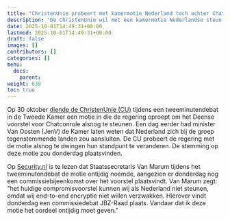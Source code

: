 ```yaml
---
title: "ChristenUnie probeert met kamermotie Nederland toch achter Chatcontrole te krijgen" 
description: "De ChristenUnie wil met een kamermotie Nederlandse steun voor Chatcontrole afdwingen. De staatssecretaris noemt de motie 'ontijdig'"
date: 2025-10-01T14:49:31+00:00
lastmod: 2025-10-01T14:49:31+00:00
draft: false
images: []
contributors: []
categories: []
menu:
  docs:
    parent: 
weight: 630
toc: true
---
```


Op 30 oktober [diende de ChristenUnie (CU)](https://www.tweedekamer.nl/kamerstukken/moties/detail?id=2025D42603&did=2025D42603) tijdens een tweeminutendebat in de Tweede Kamer een motie in die de regering oproept om het Deense voorstel voor Chatconrole alsnog te steunen. Een dag eerder had minister Van Oosten (JenV) de Kamer laten weten dat Nederland zich bij de groep tegenstemmende landen zou aansluiten. De CU probeert de regering met de motie alsnog te dwingen hun standpunt te veranderen. De stemming op deze motie zou donderdag plaatsvinden. 

Op [Security.nl](https://www.security.nl/posting/907055/ChristenUnie+wil+Nederland+via+motie+voor+invoering+chatcontrole+laten+stemmen) is te lezen dat Staatssecretaris Van Marum tijdens het tweeminutendebat de motie ontijdig noemde, aangezien er donderdag nog een commissiebijeenkomst over het voorstel plaatsvindt. Van Marum zegt: "het huidige compromisvoorstel kunnen wij als Nederland niet steunen, omdat wij end-to-end encryptie niet willen verzwakken. Hierover vindt donderdag een commissiedebat JBZ-Raad plaats. Vandaar dat ik deze motie het oordeel ontijdig moet geven." 
